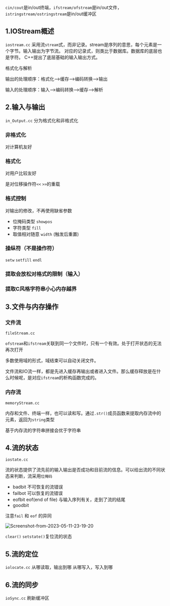 `cin/cout`是in/out终端，`ifstream/ofstream`是in/out文件，`istringstream/ostringstream`是in/out缓冲区
## 1.IOStream概述
`iostream.cc`
采用流`stream`式，而非记录。stream是序列的意思，每个元素是一个字节。输入输出为字节流。
对应的记录式，则类比于数据库。数据库的底层也是字符。
C++提出了底层基础的输入输出方式。

格式化与解析

输出的处理顺序：格式化-->缓存-->编码转换-->输出

输入的处理顺序：输入-->编码转换-->缓存-->解析

## 2.输入与输出
`in_Output.cc`
分为格式化和非格式化
### 非格式化
对计算机友好
### 格式化
对用户比较友好

是对位移操作符`<<` `>>`的重载

### 格式控制
对输出的修改，不再使用缺省参数
- 位掩码类型 `showpos`
- 字符类型 `fill`
- 取值相对随意 `width` (触发后重置)

### 操纵符（不是操作符）
`setw` `setfill` `endl`

### 提取会放松对格式的限制（输入）

### 提取C风格字符串小心内存越界

## 3.文件与内存操作
### 文件流
`fileStream.cc`

`ofstream`和`ifstream`关联到同一个文件时，只有一个有效。处于打开状态的无法再次打开

多数使用域的形式，域结束可以自动关闭文件。

文件流和IO流一样，都是先进入缓存再输出或者进入文件。那么缓存释放是在什么时候呢，是对应`ifstream`的析构函数完成的。

### 内存流
`memoryStream.cc`

内存和文件、终端一样，也可以读和写。通过`.str()`成员函数来提取内存流中的元素，返回为`string`类型

基于内存流的字符串拼接会优于字符串
## 4.流的状态
`iostate.cc`

流的状态提供了流先前的输入输出是否成功和目前流的信息。可以给出流的不同状态来判断，流采用`位掩码`
- badbit 不可恢复的流错误
- failbot 可以恢复的流错误
- eofbit eof(end of file) 与输入序列有关，走到了流的结尾
- goodbit

注意`fail` 和 `eof` 的异同

<img src="https://cdn.staticaly.com/gh/sakura745/Picx_image_host@master/20230906/Screenshot-from-2023-05-11-23-19-20.26o8gxzpu6f4.png" alt="Screenshot-from-2023-05-11-23-19-20" />

`clear()` `setstate()`复位流的状态
## 5.流的定位
`iolocate.cc`
从哪读取，输出到哪
从哪写入，写入到哪

## 6.流的同步
`ioSync.cc`
刷新缓冲区

